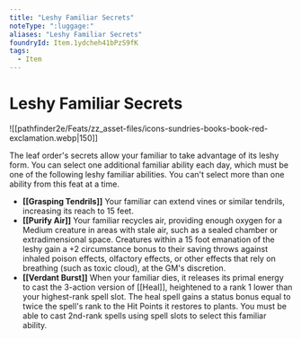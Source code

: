 ```yaml
---
title: "Leshy Familiar Secrets"
noteType: ":luggage:"
aliases: "Leshy Familiar Secrets"
foundryId: Item.1ydcheh41bPzS9fK
tags:
  - Item
---
```


# Leshy Familiar Secrets
![[pathfinder2e/Feats/zz_asset-files/icons-sundries-books-book-red-exclamation.webp|150]]

The leaf order's secrets allow your familiar to take advantage of its leshy form. You can select one additional familiar ability each day, which must be one of the following leshy familiar abilities. You can't select more than one ability from this feat at a time.

*   **[[Grasping Tendrils]]** Your familiar can extend vines or similar tendrils, increasing its reach to 15 feet.
*   **[[Purify Air]]** Your familiar recycles air, providing enough oxygen for a Medium creature in areas with stale air, such as a sealed chamber or extradimensional space. Creatures within a 15 foot emanation of the leshy gain a +2 circumstance bonus to their saving throws against inhaled poison effects, olfactory effects, or other effects that rely on breathing (such as toxic cloud), at the GM's discretion.
*   **[[Verdant Burst]]** When your familiar dies, it releases its primal energy to cast the 3-action version of [[Heal]], heightened to a rank 1 lower than your highest-rank spell slot. The heal spell gains a status bonus equal to twice the spell's rank to the Hit Points it restores to plants. You must be able to cast 2nd-rank spells using spell slots to select this familiar ability.
